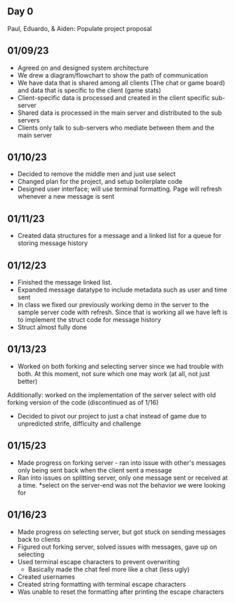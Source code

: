 ## Day 0
Paul, Eduardo, & Aiden:
Populate project proposal

## 01/09/23
* Agreed on and designed system architecture
* We drew a diagram/flowchart to show the path of communication
* We have data that is shared among all clients (The chat or game board) and data that is specific to the client (game stats)
* Client-specific data is processed and created in the client specific sub-server
* Shared data is processed in the main server and distributed to the sub servers
* Clients only talk to sub-servers who mediate between them and the main server

## 01/10/23
* Decided to remove the middle men and just use select
* Changed plan for the project, and setup boilerplate code
* Designed user interface; will use terminal formatting. Page will refresh whenever a new message is sent

## 01/11/23
* Created data structures for a message and a linked list for a queue for storing message history

## 01/12/23
* Finished the message linked list.
* Expanded message datatype to include metadata such as user and time sent
* In class we fixed our previously working demo in the server to the sample server code with refresh. Since that is working all we have left is to implement the struct code for message history
* Struct almost fully done

## 01/13/23
* Worked on both forking and selecting server since we had trouble with both. At this moment, not sure which one may work (at all, not just better)

Additionally: worked on the implementation of the server select with old forking version of the code (discontinued as of 1/16)

* Decided to pivot our project to just a chat instead of game due to unpredicted strife, difficulty and challenge

## 01/15/23
* Made progress on forking server - ran into issue with other's messages only being sent back when the client sent a message
* Ran into issues on splitting server, only one message sent or received at a time.
    *select on the server-end was not the behavior we were looking for

## 01/16/23
* Made progress on selecting server, but got stuck on sending messages back to clients
* Figured out forking server, solved issues with messages, gave up on selecting
* Used terminal escape characters to prevent overwriting
    * Basically made the chat feel more like a chat (less ugly)
* Created usernames
* Created string formatting with terminal escape characters
* Was unable to reset the formatting after printing the escape characters
